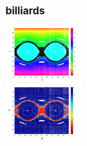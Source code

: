 # billiards

<div class = "row">
	<div class = "column">
		<img src= "/pictures/rotnumber.png" alt ="rotation number" style = "width:42%">
	</div>
	<div class = "column">
		<img src= "/pictures/dignumber.png"  alt ="dig value"  style = "width:42%">
	</div>
</div>
<picture>